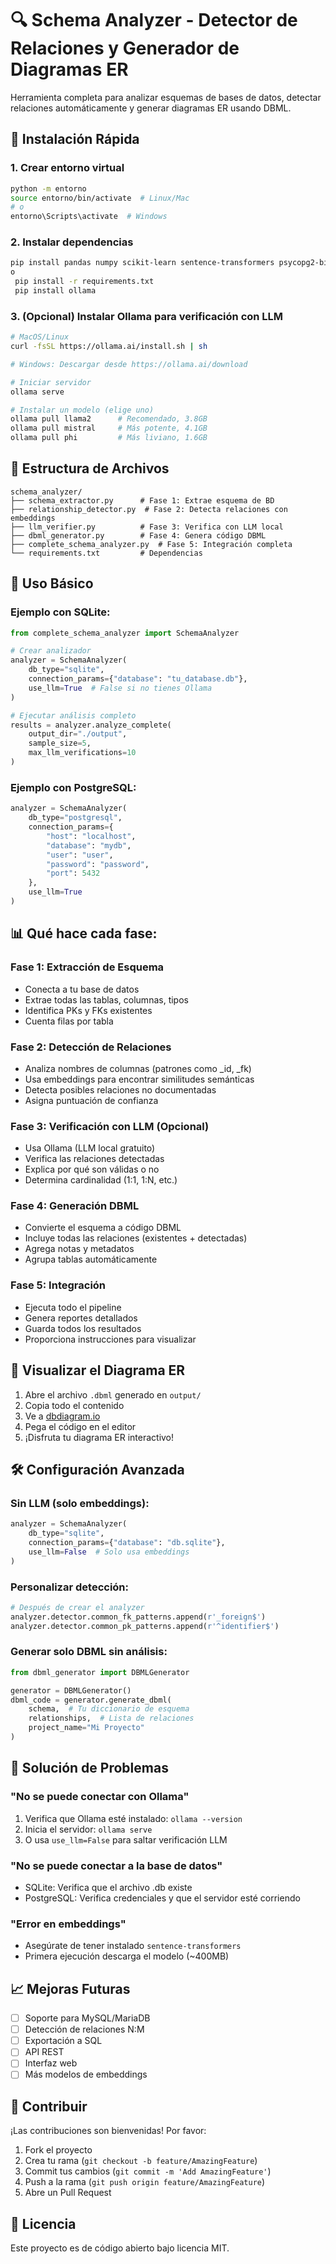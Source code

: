 # 🔍 Schema Analyzer - Detector de Relaciones y Generador de Diagramas ER

Herramienta completa para analizar esquemas de bases de datos, detectar relaciones automáticamente y generar diagramas ER usando DBML.

## 🚀 Instalación Rápida

### 1. Crear entorno virtual
```bash
python -m entorno
source entorno/bin/activate  # Linux/Mac
# o
entorno\Scripts\activate  # Windows
```

### 2. Instalar dependencias
```bash
pip install pandas numpy scikit-learn sentence-transformers psycopg2-binary requests tqdm python-dotenv
o
 pip install -r requirements.txt
 pip install ollama
```

### 3. (Opcional) Instalar Ollama para verificación con LLM
```bash
# MacOS/Linux
curl -fsSL https://ollama.ai/install.sh | sh

# Windows: Descargar desde https://ollama.ai/download

# Iniciar servidor
ollama serve

# Instalar un modelo (elige uno)
ollama pull llama2      # Recomendado, 3.8GB
ollama pull mistral     # Más potente, 4.1GB
ollama pull phi         # Más liviano, 1.6GB
```

## 📁 Estructura de Archivos

```
schema_analyzer/
├── schema_extractor.py      # Fase 1: Extrae esquema de BD
├── relationship_detector.py  # Fase 2: Detecta relaciones con embeddings
├── llm_verifier.py          # Fase 3: Verifica con LLM local
├── dbml_generator.py        # Fase 4: Genera código DBML
├── complete_schema_analyzer.py  # Fase 5: Integración completa
└── requirements.txt         # Dependencias
```

## 🎯 Uso Básico

### Ejemplo con SQLite:
```python
from complete_schema_analyzer import SchemaAnalyzer

# Crear analizador
analyzer = SchemaAnalyzer(
    db_type="sqlite",
    connection_params={"database": "tu_database.db"},
    use_llm=True  # False si no tienes Ollama
)

# Ejecutar análisis completo
results = analyzer.analyze_complete(
    output_dir="./output",
    sample_size=5,
    max_llm_verifications=10
)
```

### Ejemplo con PostgreSQL:
```python
analyzer = SchemaAnalyzer(
    db_type="postgresql",
    connection_params={
        "host": "localhost",
        "database": "mydb",
        "user": "user",
        "password": "password",
        "port": 5432
    },
    use_llm=True
)
```

## 📊 Qué hace cada fase:

### Fase 1: Extracción de Esquema
- Conecta a tu base de datos
- Extrae todas las tablas, columnas, tipos
- Identifica PKs y FKs existentes
- Cuenta filas por tabla

### Fase 2: Detección de Relaciones
- Analiza nombres de columnas (patrones como _id, _fk)
- Usa embeddings para encontrar similitudes semánticas
- Detecta posibles relaciones no documentadas
- Asigna puntuación de confianza

### Fase 3: Verificación con LLM (Opcional)
- Usa Ollama (LLM local gratuito)
- Verifica las relaciones detectadas
- Explica por qué son válidas o no
- Determina cardinalidad (1:1, 1:N, etc.)

### Fase 4: Generación DBML
- Convierte el esquema a código DBML
- Incluye todas las relaciones (existentes + detectadas)
- Agrega notas y metadatos
- Agrupa tablas automáticamente

### Fase 5: Integración
- Ejecuta todo el pipeline
- Genera reportes detallados
- Guarda todos los resultados
- Proporciona instrucciones para visualizar

## 🎨 Visualizar el Diagrama ER

1. Abre el archivo `.dbml` generado en `output/`
2. Copia todo el contenido
3. Ve a [dbdiagram.io](https://dbdiagram.io/d)
4. Pega el código en el editor
5. ¡Disfruta tu diagrama ER interactivo!

## 🛠️ Configuración Avanzada

### Sin LLM (solo embeddings):
```python
analyzer = SchemaAnalyzer(
    db_type="sqlite",
    connection_params={"database": "db.sqlite"},
    use_llm=False  # Solo usa embeddings
)
```

### Personalizar detección:
```python
# Después de crear el analyzer
analyzer.detector.common_fk_patterns.append(r'_foreign$')
analyzer.detector.common_pk_patterns.append(r'^identifier$')
```

### Generar solo DBML sin análisis:
```python
from dbml_generator import DBMLGenerator

generator = DBMLGenerator()
dbml_code = generator.generate_dbml(
    schema,  # Tu diccionario de esquema
    relationships,  # Lista de relaciones
    project_name="Mi Proyecto"
)
```

## 🐛 Solución de Problemas

### "No se puede conectar con Ollama"
1. Verifica que Ollama esté instalado: `ollama --version`
2. Inicia el servidor: `ollama serve`
3. O usa `use_llm=False` para saltar verificación LLM

### "No se puede conectar a la base de datos"
- SQLite: Verifica que el archivo .db existe
- PostgreSQL: Verifica credenciales y que el servidor esté corriendo

### "Error en embeddings"
- Asegúrate de tener instalado `sentence-transformers`
- Primera ejecución descarga el modelo (~400MB)

## 📈 Mejoras Futuras

- [ ] Soporte para MySQL/MariaDB
- [ ] Detección de relaciones N:M
- [ ] Exportación a SQL
- [ ] API REST
- [ ] Interfaz web
- [ ] Más modelos de embeddings

## 🤝 Contribuir

¡Las contribuciones son bienvenidas! Por favor:
1. Fork el proyecto
2. Crea tu rama (`git checkout -b feature/AmazingFeature`)
3. Commit tus cambios (`git commit -m 'Add AmazingFeature'`)
4. Push a la rama (`git push origin feature/AmazingFeature`)
5. Abre un Pull Request

## 📝 Licencia

Este proyecto es de código abierto bajo licencia MIT.
